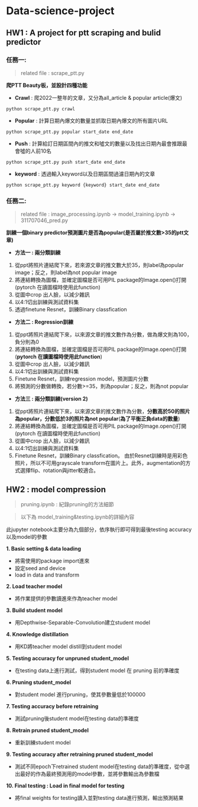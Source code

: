 # Data-science-project
## HW1 : A project for ptt scraping and bulid predictor
### 任務一:
> related file : scrape_ptt.py

**爬PTT Beauty板，並設計四種功能**
* **Crawl** : 爬2022一整年的文章，又分為all_article & popular article(爆文)
```python==
python scrape_ptt.py crawl
```
* **Popular** : 計算日期內爆文的數量並抓取日期內爆文的所有圖片URL
```python==
python scrape_ptt.py popular start_date end_date
```
* **Push** : 計算給訂日期區間內的推文和噓文的數量以及找出日期內最會推跟最會噓的人前10名
```python==
python scrape_ptt.py push start_date end_date
```
* **keyword** : 透過輸入keyword以及日期區間過濾日期內的文章
```python==
python scrape_ptt.py keyword {keyword} start_date end_date
```
### 任務二:
> related file : image_processing.ipynb -> model_training.ipynb -> 311707046_pred.py

**訓練一個binary predictor預測圖片是否為popular(是否屬於推文數>35的ptt文章)**
* **方法一 : 兩分類訓練**
1. 從ppt將照片連結爬下來，若來源文章的推文數大於35，則label為popular image；反之，則label為not popular image
2. 將連結轉換為圖檔，並確定圖檔是否可用PIL package的Image.open()打開 (pytorch 在讀圖檔時使用此function)
3. 從圖中crop 出人臉，以減少雜訊
4. 以4:1切出訓練與測試資料集
5. 透過finetune Resnet，訓練Binary classfication

* **方法二 : Regression訓練** 
1. 從ppt將照片連結爬下來，以來源文章的推文數作為分數，做為爆文則為100，負分則為0
2. 將連結轉換為圖檔，並確定圖檔是否可用PIL package的Image.open()打開 (**pytorch 在讀圖檔時使用此function**)
3. 從圖中crop 出人臉，以減少雜訊
4. 以4:1切出訓練與測試資料集
5. Finetune Resnet，訓練regression model，預測圖片分數
6. 將預測的分數做轉換，若分數>=35，則為popular；反之，則為not popular

* **方法三 : 兩分類訓練(version 2)** 
1. 從ppt將照片連結爬下來，以來源文章的推文數作為分數，**分數高於50的照片為popular，分數低於3的照片為not popular**(**為了平衡正負data的數量**)
2. 將連結轉換為圖檔，並確定圖檔是否可用PIL package的Image.open()打開 (pytorch 在讀圖檔時使用此function)
3. 從圖中crop 出人臉，以減少雜訊
4. 以4:1切出訓練與測試資料集
5. Finetune Resnet，訓練Binary classfication。
由於Resnet訓練時是用彩色照片，所以不可用grayscale transform在圖片上。此外，augmentation的方式選擇flip、rotation與jitter較適合。

## HW2 : model compression
> pruning.ipynb : 紀錄pruning的方法細節

> 以下為 model_training&testing.ipynb的詳細內容

此jupyter notebook主要分為九個部分，依序執行即可得到最後testing accuracy以及model的參數

**1. Basic setting & data loading**
* 將需使用的package import進來
* 設定seed and device
* load in data and transform

**2. Load teacher model**
* 將作業提供的參數讀進來作為teacher model

**3. Build student model**
* 用Depthwise-Separable-Convolution建立student model

**4. Knowledge distillation**
* 用KD將teacher model distill到student model

**5. Testing accuracy for unpruned student_model**
* 在testing data上進行測試，得到student model 在 pruning 前的準確度

**6. Pruning student_model**
* 對student model 進行pruning，使其參數量低於100000

**7. Testing accuracy before retraining**
* 測試pruning後student model在testing data的準確度

**8. Retrain pruned student_model**
* 重新訓練student model

**9. Testing accuracy after retraining pruned student_model**
* 測試不同epoch下retrained student model在testing data的準確度，從中選出最好的作為最終預測用的model參數，並將參數輸出為參數檔

**10. Final testing : Load in final model for testing**
* 將final weights for testing讀入並對testing data進行預測，輸出預測結果

